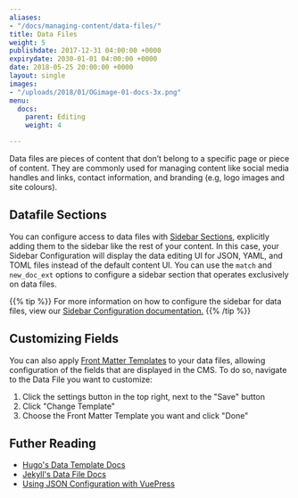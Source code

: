 ```yaml
---
aliases:
- "/docs/managing-content/data-files/"
title: Data Files
weight: 5
publishdate: 2017-12-31 04:00:00 +0000
expirydate: 2030-01-01 04:00:00 +0000
date: 2018-05-25 20:00:00 +0000
layout: single
images:
- "/uploads/2018/01/OGimage-01-docs-3x.png"
menu:
  docs:
    parent: Editing
    weight: 4

---
```

Data files are pieces of content that don’t belong to a specific page or piece of content. They are commonly used for managing content like social media handles and links, contact information, and branding (e.g, logo images and site colours).

## Datafile Sections

You can configure access to data files with [Sidebar Sections](/docs/settings/content-sections/), explicitly adding them to the sidebar like the rest of your content. In this case, your Sidebar Configuration will display the data editing UI for JSON, YAML, and TOML files instead of the default content UI. You can use the `match` and `new_doc_ext` options to configure a sidebar section that operates exclusively on data files.

{{% tip %}}
For more information on how to configure the sidebar for data files, view our [Sidebar Configuration documentation.](/docs/settings/content-sections/#configuring-data-file-sections)
{{% /tip %}}

## Customizing Fields

You can also apply [Front Matter Templates](/docs/settings/front-matter-templates/#apply-a-template-to-content) to your data files, allowing configuration of the fields that are displayed in the CMS. To do so, navigate to the Data File you want to customize:

1. Click the settings button in the top right, next to the "Save" button
2. Click "Change Template"
3. Choose the Front Matter Template you want and click "Done"

## Futher Reading

* [Hugo's Data Template Docs](https://gohugo.io/templates/data-templates/)
* [Jekyll's Data File Docs](https://jekyllrb.com/docs/datafiles/)
* [Using JSON Configuration with VuePress](/blog/using-json-configuration-with-vuepress/)
